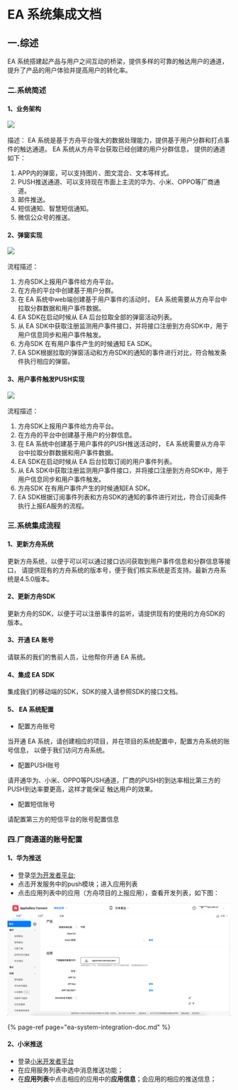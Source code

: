 # EA 系统集成文档

## 一.综述

EA 系统搭建起产品与用户之间互动的桥梁，提供多样的可靠的触达用户的通道，提升了产品的用户体验并提高用户的转化率。

### 二.系统简述

#### 1、业务架构

![](https://s2.ax1x.com/2019/10/14/uzf7Xn.png)

描述： EA 系统是基于方舟平台强大的数据处理能力，提供基于用户分群和打点事件的触达通道。 EA 系统从方舟平台获取已经创建的用户分群信息， 提供的通道如下：

1. APP内的弹窗，可以支持图片、图文混合、文本等样式。
2. PUSH推送通道、可以支持现在市面上主流的华为、小米、OPPO等厂商通道。
3. 邮件推送。 
4. 短信通知、智慧短信通知。
5. 微信公众号的推送。

#### 2、弹窗实现

![](https://s2.ax1x.com/2019/10/14/KSkp2F.png)

流程描述： 

1. 方舟SDK上报用户事件给方舟平台。 
2. 在方舟的平台中创建基于用户分群。
3. 在 EA 系统中web端创建基于用户事件的活动时， EA 系统需要从方舟平台中拉取分群数据和用户事件数据。
4.  EA SDK在启动时候从 EA 后台拉取全部的弹窗活动列表。
5. 从 EA SDK中获取注册监测用户事件接口，并将接口注册到方舟SDK中，用于用户信息同步和用户事件触发。
6. 方舟SDK 在有用户事件产生的时候通知 EA SDK。
7.  EA SDK根据拉取的弹窗活动和方舟SDK的通知的事件进行对比，符合触发条件执行相应的弹窗。

#### 3、用户事件触发PUSH实现

![](https://s2.ax1x.com/2019/10/14/KSllLV.png)

流程描述：

1. 方舟SDK上报用户事件给方舟平台。
2. 在方舟的平台中创建基于用户的分群信息。
3. 在 EA 系统中创建基于用户事件的PUSH推送活动时， EA 系统需要从方舟平台中拉取分群数据和用户事件数据。
4.  EA SDK在启动时候从 EA 后台拉取订阅的用户事件列表。
5. 从 EA SDK中获取注册监测用户事件接口，并将接口注册到方舟SDK中，用于用户信息同步和用户事件触发。
6. 方舟SDK 在有用户事件产生的时候通知EA SDK。
7.  EA SDK根据订阅事件列表和方舟SDK的通知的事件进行对比，符合订阅条件执行上报EA服务的流程。

### 三.系统集成流程

#### 1、更新方舟系统

更新方舟系统，以便于可以可以通过接口访问获取到用户事件信息和分群信息等接口， 请提供现有的方舟系统的版本号，便于我们核实系统是否支持。最新方舟系统是4.5.0版本。

#### 2、更新方舟SDK

更新方舟的SDK，以便于可以注册事件的监听，请提供现有的使用的方舟SDK的版本。

#### 3、开通 EA 账号

请联系的我们的售前人员，让他帮你开通 EA 系统。

#### 4、集成 EA SDK

集成我们的移动端的SDK，SDK的接入请参照SDK的接口文档。

#### 5、 EA 系统配置

* 配置方舟账号

当开通 EA 系统，请创建相应的项目，并在项目的系统配置中，配置方舟系统的账号信息， 以便于我们访问方舟系统。

* 配置PUSH账号

请开通华为、小米、OPPO等PUSH通道，厂商的PUSH的到达率相比第三方的PUSH到达率要更高，这样才能保证 触达用户的效果。

* 配置短信账号

请配置第三方的短信平台的账号配置信息

### 四.厂商通道的账号配置

#### 1、华为推送

* 登录[华为开发者平台](https://developer.huawei.com/consumer/cn/console#/serviceCards/);
* 点击开发服务中的push模块；进入应用列表
* 点击应用列表中的应用（方舟项目的上报应用），查看开发列表，如下图：

![](../../.gitbook/assets/be682d05-d4f6-4af6-90bc-02f1aff45b4a.png)

{% page-ref page="ea-system-integration-doc.md" %}

#### 2、小米推送

* 登录[小米开发者平台](https://dev.mi.com/console/appservice/push.html)
* 在应用服务列表中选中消息推送功能；
* 在**应用列表**中点击相应的应用中的**应用信息**；会应用的相应的推送信息；




